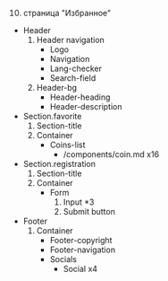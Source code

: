10. страница "Избранное"
  * Header
    1. Header navigation
        * Logo 
        * Navigation
        * Lang-checker
        * Search-field
    2. Header-bg
        * Header-heading
        * Header-description
  * Section.favorite
    1. Section-title
    2. Container
        * Coins-list
            * /components/coin.md x16
  * Section.registration
    1. Section-title
    2. Container
        * Form
            1. Input *3
            2. Submit button
  * Footer
    1. Container
        * Footer-copyright
        * Footer-navigation
        * Socials
            * Social x4
